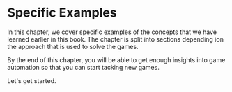 # Specific Examples

In this chapter, we cover specific examples of the concepts that we have learned earlier in this book. The chapter is split into sections depending ion the approach that is used to solve the games. 

By the end of this chapter, you will be able to get enough insights into game automation so that you can start tacking new games.

Let's get started.